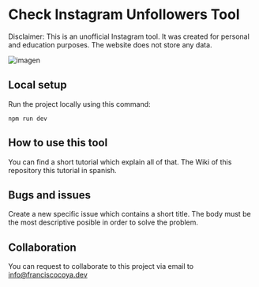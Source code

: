 # Check Instagram Unfollowers Tool
Disclaimer: This is an unofficial Instagram tool. It was created for personal and education purposes. The website does not store any data. 

![imagen](https://github.com/franciscocoya/instagram-unfollow/assets/56480356/b7e31c83-eb7e-45bb-8fea-2fcc6746ccbf)

## Local setup

Run the project locally using this command:
```shell
npm run dev
```

## How to use this tool

You can find a short tutorial which explain all of that. The Wiki of this repository this tutorial in spanish.

## Bugs and issues

Create a new specific issue which contains a short title. The body must be the most descriptive posible in order to solve the problem.

## Collaboration

You can request to collaborate to this project via email to info@franciscocoya.dev
